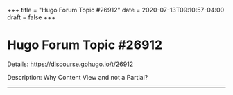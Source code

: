 +++
title = "Hugo Forum Topic #26912"
date = 2020-07-13T09:10:57-04:00
draft = false
+++
# Hugo Forum Topic #26912

Details: <https://discourse.gohugo.io/t/26912>

Description: Why Content View and not a Partial?

---
